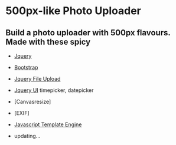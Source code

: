 # 500px-like Photo Uploader

## Build a photo uploader with 500px flavours. Made with these spicy

* [Jquery](http://jquery.com)

* [Bootstrap](http://getbootstrap.com)

* [Jquery File Upload](https://github.com/blueimp/jQuery-File-Upload)

* [Jquery UI](http://codeorigin.jquery.com/ui/) timepicker, datepicker

* [Canvasresize]

* [EXIF]

* [Javascript Template Engine](https://github.com/blueimp/JavaScript-Templates)

* updating...